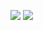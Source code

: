 <p>
  <img src="https://github-readme-stats.mrdulin.vercel.app/api?username=ukonwho&show_icons=true&hide_border=true&theme=buefy">
    <img src="https://github-readme-stats.vercel.app/api/top-langs/?username=ukonwho&layout=compact&hide_border=true&theme=buefy&show_icons=true">
</p>

